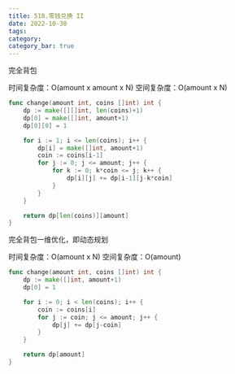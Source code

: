```yaml
---
title: 518.零钱兑换 II
date: 2022-10-30
tags:
category: 
category_bar: true
---
```


完全背包

时间复杂度：O(amount x amount x N)
空间复杂度：O(amount x N)

```Go
func change(amount int, coins []int) int {
    dp := make([][]int, len(coins)+1)
    dp[0] = make([]int, amount+1)
    dp[0][0] = 1

    for i := 1; i <= len(coins); i++ {
        dp[i] = make([]int, amount+1)
        coin := coins[i-1]
        for j := 0; j <= amount; j++ {
	        for k := 0; k*coin <= j; k++ {
			    dp[i][j] += dp[i-1][j-k*coin]     
	        }
        }
    }

    return dp[len(coins)][amount]
}
```



完全背包一维优化，即动态规划

时间复杂度：O(amount x N)
空间复杂度：O(amount)

```Go
func change(amount int, coins []int) int {
    dp := make([]int, amount+1)
    dp[0] = 1

    for i := 0; i < len(coins); i++ {
        coin := coins[i]
        for j := coin; j <= amount; j++ {
            dp[j] += dp[j-coin]
        }
    }

    return dp[amount]
}
```
